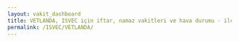 ```yaml
---
layout: vakit_dashboard
title: VETLANDA, ISVEC için iftar, namaz vakitleri ve hava durumu - ilçe/eyalet seç
permalink: /ISVEC/VETLANDA/
---
```


<script type="text/javascript">
  var GLOBAL_COUNTRY = 'ISVEC';
  var GLOBAL_CITY = 'VETLANDA';
  var GLOBAL_STATE = '';
  var lat = 72;
  var lon = 21;
</script>
